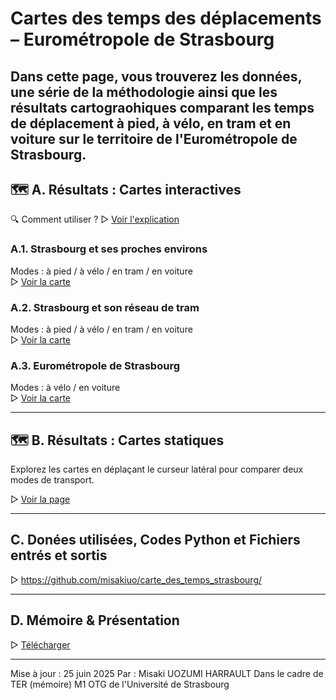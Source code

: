 # Cartes des temps des déplacements – Eurométropole de Strasbourg

Dans cette page, vous trouverez les données, une série de la méthodologie ainsi que les résultats cartograohiques 
comparant les temps de déplacement à **pied, à vélo, en tram et en voiture** sur le territoire de l'Eurométropole de Strasbourg.
---

## 🗺️ A. Résultats : Cartes interactives

🔍 Comment utiliser ?
▷ [Voir l'explication](/autres/howtouse.png)

### A.1. Strasbourg et ses proches environs  
Modes : à pied / à vélo / en tram / en voiture  
▷ [Voir la carte](3_carte_echelle_1_sorities_finales/carte_finale_centre.html)

### A.2. Strasbourg et son réseau de tram  
Modes : à pied / à vélo / en tram / en voiture  
▷ [Voir la carte](3_carte_echelle_2_sorities_finales/carte_finale_réseaux.html)

### A.3. Eurométropole de Strasbourg  
Modes : à vélo / en voiture  
▷ [Voir la carte](6_carte_echelle_3_sorties_finales/carte_finale_EPCI.html)

---

## 🗺️ B. Résultats : Cartes statiques

Explorez les cartes en déplaçant le curseur latéral pour comparer deux modes de transport.

▷ [Voir la page](cartes_statiques_comparaison_slider/cartes_statiques_comparaison.html)

---

##  C. Donées utilisées, Codes Python et Fichiers entrés et sortis 

▷ https://github.com/misakiuo/carte_des_temps_strasbourg/

---

##  D. Mémoire & Présentation

▷ [Télécharger](/mémoire/memoire-index.html)

---
Mise à jour :  25 juin 2025
Par : Misaki UOZUMI HARRAULT
Dans le cadre de TER (mémoire) M1 OTG de l'Université de Strasbourg

